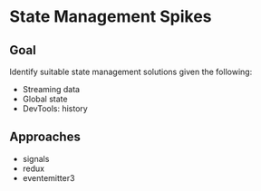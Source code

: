 # State Management Spikes

## Goal

Identify suitable state management solutions given the following:
* Streaming data
* Global state
* DevTools: history

## Approaches
* signals
* redux
* eventemitter3

